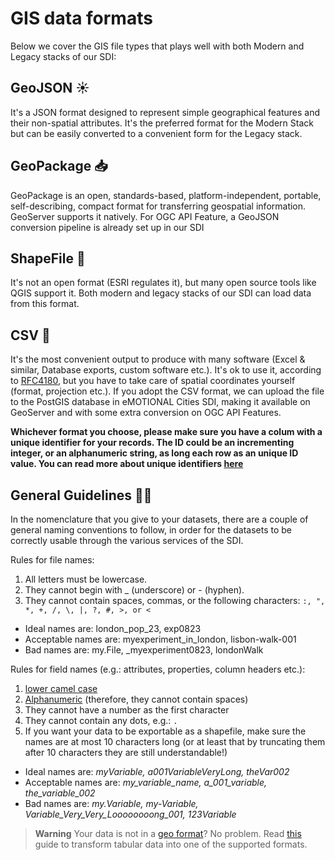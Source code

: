 # GIS data formats

Below we cover the GIS file types that plays well with both Modern and Legacy stacks of our SDI:

## GeoJSON :sunny:

It's a JSON format designed to represent simple geographical features and their non-spatial attributes. It's the preferred format for the Modern Stack but can be easily converted to a convenient form for the Legacy stack.

## GeoPackage :inbox_tray:

GeoPackage is an open, standards-based, platform-independent, portable, self-describing, compact format for transferring geospatial information. GeoServer supports it natively. For OGC API Feature, a GeoJSON conversion pipeline is already set up in our SDI

## ShapeFile :see_no_evil:

It's not an open format (ESRI regulates it), but many open source tools like QGIS support it. Both modern and legacy stacks of our SDI can load data from this format.

## CSV :floppy_disk:

It's the most convenient output to produce with many software (Excel & similar, Database exports, custom software etc.). It's ok to use it, according to [RFC4180](https://datatracker.ietf.org/doc/html/rfc4180), but you have to take care of spatial coordinates yourself (format, projection etc.).
If you adopt the CSV format, we can upload the file to the PostGIS database in eMOTIONAL Cities SDI, making it available on GeoServer and with some extra conversion on OGC API Features.

  **Whichever format you choose, please make sure you have a colum with a unique identifier for your records. The ID could be an incrementing integer, or an alphanumeric string, as long each row as an unique ID value. You can read more about unique identifiers [here](https://veeevek.medium.com/possible-ways-to-generate-unique-ids-for-your-application-bfdcf4e6bef4)**


## General Guidelines 🧑‍🏫
In the nomenclature that you give to your datasets, there are a couple of general naming conventions to follow, in order for the datasets to be correctly usable through the various services of the SDI. 

Rules for file names:
1. All letters must be lowercase.
2. They cannot begin with _ (underscore) or - (hyphen).
3. They cannot contain spaces, commas, or the following characters: ```:, ", *, +, /, \, |, ?, #, >, or <```

- Ideal names are: london_pop_23, exp0823
- Acceptable names are: myexperiment_in_london, lisbon-walk-001
- Bad names are: my.File, _myexperiment0823, londonWalk
   
Rules for field names (e.g.: attributes, properties, column headers etc.):

1. [lower camel case](https://en.wikipedia.org/wiki/Camel_case)
2. [Alphanumeric](https://en.wikipedia.org/wiki/Alphanumericals) (therefore, they cannot contain spaces)
3. They cannot have a number as the first character
4. They cannot contain any dots, e.g.: ```.```
5. If you want your data to be exportable as a shapefile, make sure the names are at most 10 characters long (or at least that by truncating them after 10 characters they are still understandable!)

- Ideal names are: _myVariable, a001VariableVeryLong, theVar002_
- Acceptable names are: _my_variable_name, a_001_variable, the_variable_002_
- Bad names are: _my.Variable, my-Variable, Variable_Very_Very_Loooooooong_001, 123Variable_

> **Warning**
> Your data is not in a [geo format](https://github.com/emotional-cities/byteroad-workshop#data-formats)? No problem. Read [this](./tabular.md) guide to transform tabular data into one of the supported formats.
